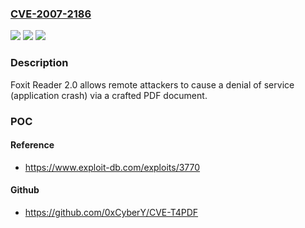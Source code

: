 ### [CVE-2007-2186](https://cve.mitre.org/cgi-bin/cvename.cgi?name=CVE-2007-2186)
![](https://img.shields.io/static/v1?label=Product&message=n%2Fa&color=blue)
![](https://img.shields.io/static/v1?label=Version&message=n%2Fa&color=blue)
![](https://img.shields.io/static/v1?label=Vulnerability&message=n%2Fa&color=brighgreen)

### Description

Foxit Reader 2.0 allows remote attackers to cause a denial of service (application crash) via a crafted PDF document.

### POC

#### Reference
- https://www.exploit-db.com/exploits/3770

#### Github
- https://github.com/0xCyberY/CVE-T4PDF

